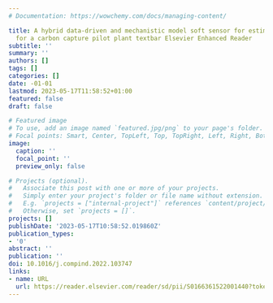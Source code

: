 ```yaml
---
# Documentation: https://wowchemy.com/docs/managing-content/

title: A hybrid data-driven and mechanistic model soft sensor for estimating CO2 concentrations
  for a carbon capture pilot plant textbar Elsevier Enhanced Reader
subtitle: ''
summary: ''
authors: []
tags: []
categories: []
date: -01-01
lastmod: 2023-05-17T11:58:52+01:00
featured: false
draft: false

# Featured image
# To use, add an image named `featured.jpg/png` to your page's folder.
# Focal points: Smart, Center, TopLeft, Top, TopRight, Left, Right, BottomLeft, Bottom, BottomRight.
image:
  caption: ''
  focal_point: ''
  preview_only: false

# Projects (optional).
#   Associate this post with one or more of your projects.
#   Simply enter your project's folder or file name without extension.
#   E.g. `projects = ["internal-project"]` references `content/project/deep-learning/index.md`.
#   Otherwise, set `projects = []`.
projects: []
publishDate: '2023-05-17T10:58:52.019860Z'
publication_types:
- '0'
abstract: ''
publication: ''
doi: 10.1016/j.compind.2022.103747
links:
- name: URL
  url: https://reader.elsevier.com/reader/sd/pii/S0166361522001440?token=D77470463F4BE678A83CADB5DF7584338F3005422D4D2A0B5661DF63AB159FA2B1135618D3849C5A8048859611A50504&originRegion=eu-west-1&originCreation=20230516130518
---
```

